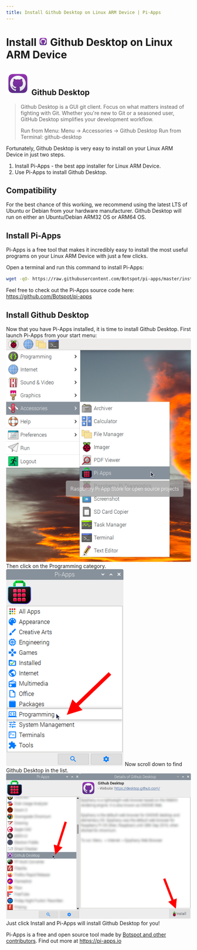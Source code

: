 ```yaml
---
title: Install Github Desktop on Linux ARM Device | Pi-Apps
---
```

<div class="simple-install-content content">

# Install <img src="/img/app-icons/Github Desktop/icon-64.png" height=24> Github Desktop on Linux ARM Device

## <img src="/img/app-icons/Github Desktop/icon-64.png"> Github Desktop
> Github Desktop is a GUI git client.
> Focus on what matters instead of fighting with Git. Whether you're new to Git or a seasoned user, GitHub Desktop simplifies your development workflow.
> 
> Run from Menu: Menu -> Accessories -> Github Desktop
> Run from Terminal: github-desktop

Fortunately, Github Desktop is very easy to install on your Linux ARM Device in just two steps.
1. Install Pi-Apps - the best app installer for Linux ARM Device.
2. Use Pi-Apps to install Github Desktop.
</div>
<div class="simple-install-content content">

## Compatibility
For the best chance of this working, we recommend using the latest LTS of Ubuntu or Debian from your hardware manufacturer.
Github Desktop will run on either an Ubuntu/Debian ARM32 OS or ARM64 OS.
</div>
<div class="simple-install-content content">

## Install Pi-Apps

Pi-Apps is a free tool that makes it incredibly easy to install the most useful programs on your Linux ARM Device with just a few clicks.

Open a terminal and run this command to install Pi-Apps:
```bash
wget -qO- https://raw.githubusercontent.com/Botspot/pi-apps/master/install | bash
```
Feel free to check out the Pi-Apps source code here: https://github.com/Botspot/pi-apps
</div>
<div class="simple-install-content content">

## Install Github Desktop

Now that you have Pi-Apps installed, it is time to install Github Desktop.
First launch Pi-Apps from your start menu:
<img src="/img/start-menu.png">
Then click on the Programming category.
<img src="/img/category-selections/Programming.png">
Now scroll down to find Github Desktop in the list.
<img src="/img/app-icons/Github Desktop/app-selection.png">
Just click Install and Pi-Apps will install Github Desktop for you!
</div>
<div class="simple-install-content content">

Pi-Apps is a free and open source tool made by [Botspot and other contributors](/about/#contributors). Find out more at https://pi-apps.io
</div>
